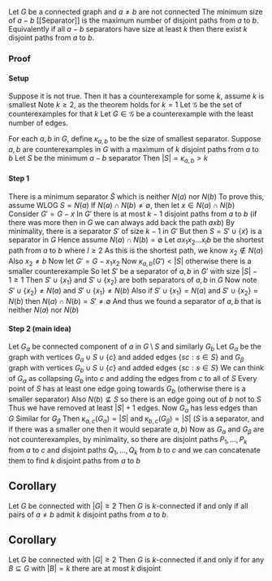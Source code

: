 Let $G$ be a connected graph and $a\ne b$ are not connected
The minimum size of $a-b$ [[Separator]] is the maximum number 
of disjoint paths from $a$ to $b$.
Equivalently if all $a-b$ separators have size at least $k$ 
then there exist $k$ disjoint paths from $a$ to $b$.
### Proof
#### Setup
Suppose it is not true.
Then it has a counterexample for some $k$, assume $k$ is smallest
Note $k\geq 2$, as the theorem holds for $k=1$
Let $\mathcal{G}$ be the set of counterexamples for that $k$
Let $G\in \mathcal{G}$ be a counterexample with the least number of edges.

For each $a,b$ in $G$, define $\kappa_{a,b}$ to be the size of smallest separator.
Suppose $a,b$ are counterexamples in $G$ 
with a maximum of $k$ disjoint paths from $a$ to $b$
Let $S$ be the minimum $a-b$ separator
Then $\lvert S \rvert=\kappa_{a,b}>k$ 
#### Step 1
There is a minimum separator $\tilde{S}$ which is neither $N(a)$ nor $N(b)$
To prove this, assume WLOG $S=N(a)$
If $N(a)\cap N(b)\neq \emptyset$, then let $x\in N(a)\cap N(b)$
Consider $G'=G-x$
In $G'$ there is at most $k-1$ disjoint paths from $a$ to $b$
(if there was more then in $G$ we can always add back the path $axb$)
By minimality, there is a separator $S'$ of size $k-1$ in $G'$
But then $S=S'\cup \{ x \}$ is a separator in $G$
Hence assume $N(a)\cap N(b)=\emptyset$
Let $ax_{1}x_{2}\dots x_{l}b$ be the shortest path from $a$ to $b$
where $l\geq 2$
As this is the shortest path, we know $x_{2}\not\in N(a)$
Also $x_{2}\ne b$
Now let $G'=G-x_{1}x_{2}$
Now $\kappa_{a,b}(G')<\lvert S \rvert$ otherwise there is a smaller counterexample
So let $S'$ be a separator of $a,b$ in $G'$ with size $\lvert S \rvert-1\geq 1$
Then $S'\cup \{ x_{1} \}$ and $S'\cup \{ x_{2} \}$ are both separators of $a,b$ in $G$
Now note $S'\cup \{ x_{2} \}\ne N(a)$ and $S'\cup \{ x_{1} \}\ne N(b)$
Also if $S'\cup \{ x_{1} \}=N(a)$ and $S'\cup \{ x_{2} \}=N(b)$ 
then $N(a)\cap N(b)=S'\ne \emptyset$
And thus we found a separator of $a,b$ that is neither $N(a)$ nor $N(b)$
#### Step 2 (main idea)
Let $G_{a}$ be connected component of $a$ in $G\setminus S$ and similarly $G_{b}$
Let $G_{\alpha}$ be the graph with vertices $G_{a}\cup S\cup \{ c \}$ 
and added edges $\{ sc: s \in S \}$
and $G_{\beta}$ graph with vertices $G_{b}\cup S\cup \{ c \}$
and added edges $\{ sc : s \in S \}$
We can think of $G_{\alpha}$ as collapsing $G_{b}$ into $c$ 
and adding the edges from $c$ to all of $S$
Every point of $S$ has at least one edge going towards $G_{b}$
(otherwise there is a smaller separator)
Also $N(b)\not\subseteq S$ so there is an edge going out of $b$ not to $S$
Thus we have removed at least $\lvert S \rvert+1$ edges.
Now $G_{\alpha}$ has less edges than $G$
Similar for $G_{\beta}$
Then $\kappa_{a,c}(G_{\alpha})= \lvert S \rvert$ and $\kappa_{b,c}(G_{\beta}) = \lvert S \rvert$
($S$ is a separator, and if there was a smaller one then it would separate $a,b$)
Now as $G_{\alpha}$ and $G_{\beta}$ are not counterexamples, by minimality, 
so there are disjoint paths $P_{1},\dots,P_{k}$ from $a$ to $c$ 
and disjoint paths $Q_{1},\dots,Q_{k}$ from $b$ to $c$
and we can concatenate them to find $k$ disjoint paths from $a$ to $b$

## Corollary
Let $G$ be connected with $\lvert G \rvert\geq 2$
Then $G$ is $k$-connected if and only if all pairs of $a\ne b$
admit $k$ disjoint paths from $a$ to $b$.
## Corollary
Let $G$ be connected with $\lvert G \rvert\geq 2$
Then $G$ is $k$-connected if and only if 
for any $B\subseteq G$ with $\lvert B \rvert=k$
there are at most $k$ disjoint